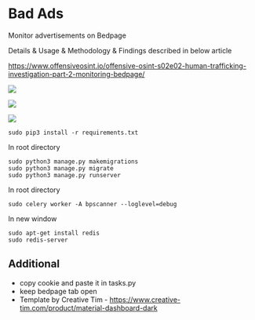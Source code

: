 # Bad Ads
Monitor advertisements on Bedpage


Details & Usage & Methodology & Findings described in below article

https://www.offensiveosint.io/offensive-osint-s02e02-human-trafficking-investigation-part-2-monitoring-bedpage/

![](https://www.offensiveosint.io/content/images/size/w1600/2020/07/dashboard.png)

![](https://www.offensiveosint.io/content/images/size/w1600/2020/08/search.png)

![](https://www.offensiveosint.io/content/images/size/w1600/2020/08/people.png)

```buildoutcfg
sudo pip3 install -r requirements.txt
```

In root directory
```buildoutcfg
sudo python3 manage.py makemigrations
sudo python3 manage.py migrate
sudo python3 manage.py runserver
```

In root directory
```buildoutcfg
sudo celery worker -A bpscanner --loglevel=debug
```

In new window
```
sudo apt-get install redis
sudo redis-server
```

## Additional
- copy cookie and paste it in tasks.py
- keep bedpage tab open
- Template by Creative Tim - https://www.creative-tim.com/product/material-dashboard-dark
